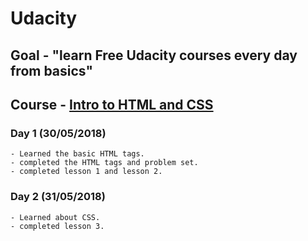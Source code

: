 # Udacity

## Goal - "learn Free Udacity courses every day from basics"

## Course -  [Intro to HTML and CSS](https://www.udacity.com/course/intro-to-html-and-css--ud001)

### Day 1 (30/05/2018)

    - Learned the basic HTML tags.
    - completed the HTML tags and problem set.
    - completed lesson 1 and lesson 2.

### Day 2 (31/05/2018)

    - Learned about CSS.
    - completed lesson 3.